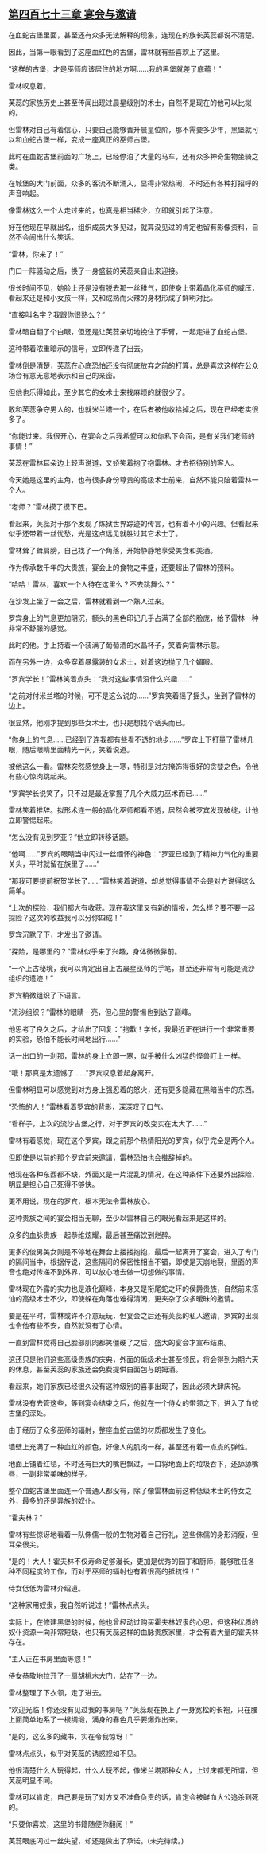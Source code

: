 ## [第四百七十三章 宴会与邀请](https://www.xxbiquge.com/11_11222/8930884.html)


  在血蛇古堡里面，甚至还有众多无法解释的现象，连现在的族长芙蕊都说不清楚。

  因此，当第一眼看到了这座血红色的古堡，雷林就有些喜欢上了这里。

  “这样的古堡，才是巫师应该居住的地方啊……我的黑堡就差了底蕴！”

  雷林叹息着。

  芙蕊的家族历史上甚至传闻出现过晨星级别的术士，自然不是现在的他可以比拟的。

  但雷林对自己有着信心，只要自己能够晋升晨星位阶，那不需要多少年，黑堡就可以和血蛇古堡一样，变成一座真正的巫师古堡。

  此时在血蛇古堡前面的广场上，已经停泊了大量的马车，还有众多神奇生物坐骑之类。

  在城堡的大门前面，众多的客流不断涌入，显得非常热闹，不时还有各种打招呼的声音响起。

  像雷林这么一个人走过来的，也真是相当稀少，立即就引起了注意。

  好在他现在早就出名，组织成员大多见过，就算没见过的肯定也留有影像资料，自然不会闹出什么笑话。

  “雷林，你来了！”

  门口一阵骚动之后，换了一身盛装的芙蕊亲自出来迎接。

  很长时间不见，她脸上还是没有脱去那一丝稚气，即使身上带着晶化巫师的威压，看起来还是和小女孩一样，又和成熟而火辣的身材形成了鲜明对比。

  “直接叫名字？我跟你很熟么？”

  雷林暗自翻了个白眼，但还是让芙蕊亲切地挽住了手臂，一起走进了血蛇古堡。

  这种带着浓重暗示的信号，立即传递了出去。

  雷林倒是清楚，芙蕊在心底恐怕还没有彻底放弃之前的打算，总是喜欢这样在公众场合有意无意地表示和自己的亲密。

  但他也乐得如此，至少其它的女术士来找麻烦的就很少了。

  敢和芙蕊争夺男人的，也就米兰塔一个，在后者被他收拾掉之后，现在已经老实很多了。

  “你能过来。我很开心，在宴会之后我希望可以和你私下会面，是有关我们老师的事情！”

  芙蕊在雷林耳朵边上轻声说道，又娇笑着抱了抱雷林。才去招待别的客人。

  今天她是这里的主角，也有很多身份尊贵的高级术士前来，自然不能只陪着雷林一个人。

  “老师？”雷林摸了摸下巴。

  看起来，芙蕊对于那个发现了炼狱世界踪迹的传言，也有着不小的兴趣。但看起来似乎还带着一丝忧愁，光是这点远见就胜过其它术士了。

  雷林耸了耸肩膀，自己找了一个角落，开始静静地享受美食和美酒。

  作为传承数千年的大贵族，宴会上的食物之丰盛，还要超出了雷林的预料。

  “哈哈！雷林，喜欢一个人待在这里么？不去跳舞么？”

  在沙发上坐了一会之后，雷林就看到一个熟人过来。

  罗宾身上的气息更加阴沉，额头的黑色印记几乎占满了全部的脸庞，给予雷林一种非常不舒服的感觉。

  此时的他。手上持着一个装满了葡萄酒的水晶杯子，笑着向雷林示意。

  而在另外一边，众多穿着暴露装的女术士，对着这边抛了几个媚眼。

  “罗宾学长！”雷林笑着点头：“我对这些事情没什么兴趣……”

  “之前对付米兰塔的时候，可不是这么说的……”罗宾笑着摇了摇头，坐到了雷林的边上。

  很显然，他刚才提到那些女术士，也只是想找个话头而已。

  “你身上的气息……已经到了连我都有些看不透的地步……”罗宾上下打量了雷林几眼，随后眼睛里面精光一闪，笑着说道。

  被他这么一看。雷林突然感觉身上一寒，特别是对方掩饰得很好的贪婪之色，令他有些心惊肉跳起来。

  “罗宾学长说笑了，只不过是最近掌握了几个大威力巫术而已……”

  雷林笑着推辞。拟形术连一般的晶化巫师都看不透，居然会被罗宾发现破绽，让他立即警惕起来。

  “怎么没有见到罗亚？”他立即转移话题。

  “他啊……”罗宾的眼睛当中闪过一丝缅怀的神色：“罗亚已经到了精神力气化的重要关头，平时就留在族里了……”

  “那我可要提前祝贺学长了……”雷林笑着说道，却总觉得事情不会是对方说得这么简单。

  “上次的探险，我们都大有收获。现在我这里又有新的情报，怎么样？要不要一起探险？这次的收益我可以分你四成！”

  罗宾沉默了下，才发出了邀请。

  “探险，是哪里的？”雷林似乎来了兴趣，身体微微靠前。

  “一个上古秘境，我可以肯定出自上古晨星巫师的手笔，甚至还非常有可能是流沙组织的遗迹！”

  罗宾稍微组织了下语言。

  “流沙组织？”雷林的眼睛一亮，但心里的警惕也到达了巅峰。

  他思考了良久之后，才给出了回复：“抱歉！学长，我最近正在进行一个非常重要的实验，恐怕不能长时间地出行……”

  话一出口的一刹那，雷林的身上立即一寒，似乎被什么凶猛的怪兽盯上一样。

  “哦！那真是太遗憾了……”罗宾叹息着起身离开。

  但雷林明显可以感觉到对方身上强忍着的怒火，还有更多隐藏在黑暗当中的东西。

  “恐怖的人！”雷林看着罗宾的背影，深深叹了口气。

  “看样子，上次的流沙古堡之行，对于罗宾的改变实在太大了……”

  雷林有着感觉，现在这个罗宾，跟之前那个热情阳光的罗宾，似乎完全是两个人。

  但即使是以前的那个罗宾前来邀请，雷林恐怕也会推辞掉的。

  他现在各种东西都不缺，外面又是一片混乱的情况，在这种条件下还要外出探险，明显是担心自己死得不够快。

  更不用说，现在的罗宾，根本无法令雷林放心。

  这种贵族之间的宴会相当无聊，至少以雷林自己的眼光看起来是这样的。

  众多的血脉贵族一起恭维炫耀，最后甚至痛饮到烂醉。

  更多的俊男美女则是不停地在舞台上搂搂抱抱，最后一起离开了宴会，进入了专门的隔间当中，根据传说，这些隔间的保密性相当不错，即使是天崩地裂，里面的声音也绝对传递不到外界，可以放心地去做一切想做的事情。

  雷林现在外露的实力也是液化巅峰，本身又是衔尾蛇之环的侯爵贵族，自然前来搭讪的高级术士不少，即使躲在角落也难得清闲，更夹杂了众多暧昧的邀请。

  要是在平时，雷林或许不介意玩玩，但宴会之后还有芙蕊的私人邀请，罗宾的出现也令他有些不安，自然就没有了心情。

  一直到雷林觉得自己脸部肌肉都笑僵硬了之后，盛大的宴会才宣布结束。

  这还只是他们这些高级贵族的庆典，外面的低级术士甚至领民，将会得到为期六天的休息，甚至芙蕊的家族还会免费提供白面包与朗姆酒。

  看起来，她们家族已经很久没有这种级别的喜事出现了，因此必须大肆庆祝。

  雷林没有去管这些，等到宴会结束之后，他就在一个侍女的带领之下，进入了血蛇古堡的深处。

  由于经历了众多巫师的辐射，整座血蛇古堡的材质都发生了变化。

  墙壁上充满了一种血红的颜色，好像人的肌肉一样，甚至还有着一点点的弹性。

  地面上铺着红毯，不时还有巨大的嘴巴飘过，一口将地面上的垃圾吞下，还舔舔嘴唇，一副非常美味的样子。

  整个血蛇古堡里面连一个普通人都没有，除了像雷林面前这种低级术士的侍女之外，最多的还是异族的奴仆。

  “霍夫林？”

  雷林有些惊讶地看着一队侏儒一般的生物对着自己行礼，这些侏儒的身形消瘦，但耳朵很尖。

  “是的！大人！霍夫林不仅寿命足够漫长，更加是优秀的园丁和厨师，能够胜任各种不同程度的工作，而对于巫师的辐射也有着很高的抵抗性！”

  侍女低低为雷林介绍道。

  “这种家用奴隶，我自然听说过！”雷林点点头。

  实际上，在修建黑堡的时候，他也曾经动过购买霍夫林奴隶的心思，但这种优质的奴仆资源一向非常短缺，也只有芙蕊这样的血脉贵族家里，才会有着大量的霍夫林存在。

  “主人正在书房里面等您！”

  侍女恭敬地拉开了一扇胡桃木大门，站在了一边。

  雷林整理了下衣领，走了进去。

  “欢迎光临！你还没有见过我的书房吧？”芙蕊现在换上了一身宽松的长袍，只在腰上面简单地系了一根绸缎，满身的春色几乎要爆炸出来。

  “是的，这么多的藏书，实在令我惊讶！”

  雷林点点头，似乎对芙蕊的诱惑视如不见。

  他很清楚什么人玩得起，什么人玩不起，像米兰塔那种女人，上过床都无所谓，但芙蕊明显不同。

  雷林可以肯定，自己要是玩了对方又不准备负责的话，肯定会被鲜血大公追杀到死的。

  “只要你喜欢，这里的书籍随便你翻阅！”

  芙蕊眼底闪过一丝失望，却还是做出了承诺。(未完待续。)
